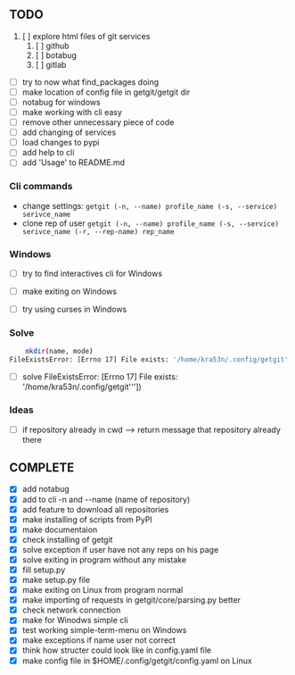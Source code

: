 ## TODO

1. [ ] explore html files of git services
   1. [ ] github
   2. [ ] botabug
   3. [ ] gitlab

- [ ] try to now what find_packages doing
- [ ] make location of config file in getgit/getgit dir
- [ ] notabug for windows
- [ ] make working with cli easy
- [ ] remove other unnecessary piece of code
- [ ] add changing of services
- [ ] load changes to pypi
- [ ] add help to cli
- [ ] add 'Usage' to README.md

### Cli commands

- change settings: `getgit (-n, --name) profile_name (-s, --service) serivce_name`
- clone rep of user `getgit (-n, --name) profile_name (-s, --service) serivce_name (-r, --rep-name) rep_name`


### Windows

- [ ] try to find interactives cli for Windows
- [ ] make exiting on Windows
- [ ] try using curses in Windows


### Solve

```sh
    mkdir(name, mode)
FileExistsError: [Errno 17] File exists: '/home/kra53n/.config/getgit'''])
```
- [ ] solve FileExistsError: [Errno 17] File exists: '/home/kra53n/.config/getgit'''])

### Ideas

- [ ] if repository already in cwd --> return message that repository already there


## COMPLETE
- [x] add notabug
- [x] add to cli -n and --name (name of repository)
- [x] add feature to download all repositories
- [x] make installing of scripts from PyPI
- [x] make documentaion
- [x] check installing of getgit
- [x] solve exception if user have not any reps on his page
- [x] solve exiting in program without any mistake
- [x] fill setup.py
- [x] make setup.py file
- [x] make exiting on Linux from program normal
- [x] make importing of requests in getgit/core/parsing.py better
- [x] check network connection
- [x] make for Winodws simple cli
- [x] test working simple-term-menu on Windows
- [x] make exceptions if name user not correct
- [x] think how structer could look like in config.yaml file
- [x] make config file in $HOME/.config/getgit/config.yaml on Linux
